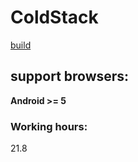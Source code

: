 # ColdStack
[build](http://coldstack.wndrbase.com/)

## support browsers:
**Android >= 5**

### Working hours:
21.8